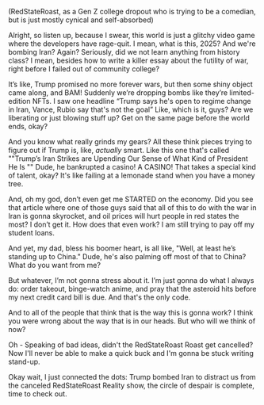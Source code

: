 (RedStateRoast, as a Gen Z college dropout who is trying to be a comedian, but is just mostly cynical and self-absorbed)

Alright, so listen up, because I swear, this world is just a glitchy video game where the developers have rage-quit. I mean, what is this, 2025? And we're bombing Iran? Again? Seriously, did we not learn anything from history class? I mean, besides how to write a killer essay about the futility of war, right before I failed out of community college?

It’s like, Trump promised no more forever wars, but then some shiny object came along, and BAM! Suddenly we’re dropping bombs like they’re limited-edition NFTs. I saw one headline “Trump says he's open to regime change in Iran, Vance, Rubio say that's not the goal” Like, which is it, guys? Are we liberating or just blowing stuff up? Get on the same page before the world ends, okay?

And you know what really grinds my gears? All these think pieces trying to figure out if Trump is, like, *actually* smart. Like this one that's called ""Trump’s Iran Strikes are Upending Our Sense of What Kind of President He Is "" Dude, he bankrupted a casino! A CASINO! That takes a special kind of talent, okay? It's like failing at a lemonade stand when you have a money tree. 

And, oh my god, don’t even get me STARTED on the economy. Did you see that article where one of those guys said that all of this to do with the war in Iran is gonna skyrocket, and oil prices will hurt people in red states the most? I don’t get it. How does that even work? I am still trying to pay off my student loans. 

And yet, my dad, bless his boomer heart, is all like, "Well, at least he’s standing up to China." Dude, he's also palming off most of that to China? What do you want from me? 

But whatever, I’m not gonna stress about it. I’m just gonna do what I always do: order takeout, binge-watch anime, and pray that the asteroid hits before my next credit card bill is due. And that's the only code. 

And to all of the people that think that is the way this is gonna work? I think you were wrong about the way that is in our heads. But who will we think of now?

Oh - Speaking of bad ideas, didn't the RedStateRoast Roast get cancelled? Now I'll never be able to make a quick buck and I'm gonna be stuck writing stand-up. 

Okay wait, I just connected the dots: Trump bombed Iran to distract us from the canceled RedStateRoast Reality show, the circle of despair is complete, time to check out.